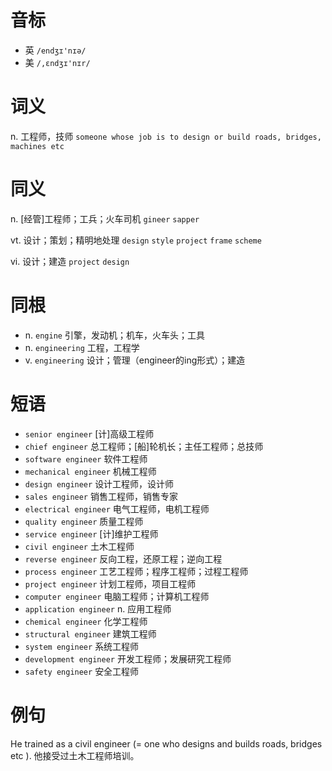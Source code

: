 # 音标

- 英 `/endʒɪ'nɪə/`
- 美 `/,ɛndʒɪ'nɪr/`

# 词义

n. 工程师，技师
`someone whose job is to design or build roads, bridges, machines etc`

# 同义

n. [经管]工程师；工兵；火车司机
`gineer` `sapper`

vt. 设计；策划；精明地处理
`design` `style` `project` `frame` `scheme`

vi. 设计；建造
`project` `design`

# 同根

- n. `engine` 引擎，发动机；机车，火车头；工具
- n. `engineering` 工程，工程学
- v. `engineering` 设计；管理（engineer的ing形式）；建造

# 短语

- `senior engineer` [计]高级工程师
- `chief engineer` 总工程师；[船]轮机长；主任工程师；总技师
- `software engineer` 软件工程师
- `mechanical engineer` 机械工程师
- `design engineer` 设计工程师，设计师
- `sales engineer` 销售工程师，销售专家
- `electrical engineer` 电气工程师，电机工程师
- `quality engineer` 质量工程师
- `service engineer` [计]维护工程师
- `civil engineer` 土木工程师
- `reverse engineer` 反向工程，还原工程；逆向工程
- `process engineer` 工艺工程师；程序工程师；过程工程师
- `project engineer` 计划工程师，项目工程师
- `computer engineer` 电脑工程师；计算机工程师
- `application engineer` n. 应用工程师
- `chemical engineer` 化学工程师
- `structural engineer` 建筑工程师
- `system engineer` 系统工程师
- `development engineer` 开发工程师；发展研究工程师
- `safety engineer` 安全工程师

# 例句

He trained as a civil engineer (= one who designs and builds roads, bridges etc ).
他接受过土木工程师培训。


